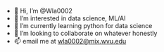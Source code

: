 - 👋 Hi, I’m @Wla0002
- 👀 I’m interested in data science, ML/AI
- 🌱 I’m currently learning python for data science
- 💞️ I’m looking to collaborate on whatever honestly
- 📫 email me at wla0002@mix.wvu.edu

<!---
Wla0002/Wla0002 is a ✨ special ✨ repository because its `README.md` (this file) appears on your GitHub profile.
You can click the Preview link to take a look at your changes.
--->
